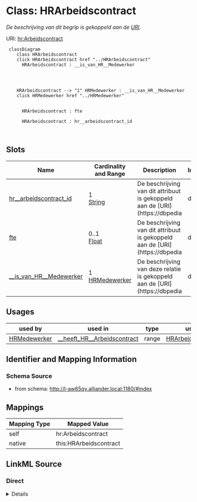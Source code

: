 

# Class: HRArbeidscontract


_De beschrijving van dit begrip is gekoppeld aan de [URI](https://dbpedia.org/page/Uniform_Resource_Identifier)._





URI: [hr:Arbeidscontract](https://data.alliander.com/hr/Arbeidscontract)






```mermaid
 classDiagram
    class HRArbeidscontract
    click HRArbeidscontract href "../HRArbeidscontract"
      HRArbeidscontract : __is_van_HR__Medewerker
        
          
    
    
    HRArbeidscontract --> "1" HRMedewerker : __is_van_HR__Medewerker
    click HRMedewerker href "../HRMedewerker"

        
      HRArbeidscontract : fte
        
      HRArbeidscontract : hr__arbeidscontract_id
        
      
```




<!-- no inheritance hierarchy -->


## Slots

| Name | Cardinality and Range | Description | Inheritance |
| ---  | --- | --- | --- |
| [hr__arbeidscontract_id](hr__arbeidscontract_id.md) | 1 <br/> [String](String.md) | De beschrijving van dit attribuut is gekoppeld aan de [URI](https://dbpedia | direct |
| [fte](fte.md) | 0..1 <br/> [Float](Float.md) | De beschrijving van dit attribuut is gekoppeld aan de [URI](https://dbpedia | direct |
| [__is_van_HR__Medewerker](__is_van_HR__Medewerker.md) | 1 <br/> [HRMedewerker](HRMedewerker.md) | De beschrijving van deze relatie is gekoppeld aan de [URI](https://dbpedia | direct |





## Usages

| used by | used in | type | used |
| ---  | --- | --- | --- |
| [HRMedewerker](HRMedewerker.md) | [__heeft_HR__Arbeidscontract](__heeft_HR__Arbeidscontract.md) | range | [HRArbeidscontract](HRArbeidscontract.md) |






## Identifier and Mapping Information







### Schema Source


* from schema: http://l-aw65qy.alliander.local:1180/#index




## Mappings

| Mapping Type | Mapped Value |
| ---  | ---  |
| self | hr:Arbeidscontract |
| native | this:HRArbeidscontract |







## LinkML Source

<!-- TODO: investigate https://stackoverflow.com/questions/37606292/how-to-create-tabbed-code-blocks-in-mkdocs-or-sphinx -->

### Direct

<details>
```yaml
name: HR__Arbeidscontract
description: De beschrijving van dit begrip is gekoppeld aan de [URI](https://dbpedia.org/page/Uniform_Resource_Identifier).
from_schema: http://l-aw65qy.alliander.local:1180/#index
slots:
- hr__arbeidscontract_id
- fte
- _ is van HR__Medewerker
slot_usage:
  name: _ is van HR__Medewerker
  domain_of:
  - HR__Arbeidscontract
  required: true
  multivalued: false
class_uri: hr:Arbeidscontract

```
</details>

### Induced

<details>
```yaml
name: HR__Arbeidscontract
description: De beschrijving van dit begrip is gekoppeld aan de [URI](https://dbpedia.org/page/Uniform_Resource_Identifier).
from_schema: http://l-aw65qy.alliander.local:1180/#index
slot_usage:
  name: _ is van HR__Medewerker
  domain_of:
  - HR__Arbeidscontract
  required: true
  multivalued: false
attributes:
  hr__arbeidscontract_id:
    name: hr__arbeidscontract_id
    description: De beschrijving van dit attribuut is gekoppeld aan de [URI](https://dbpedia.org/page/Uniform_Resource_Identifier).
    from_schema: http://l-aw65qy.alliander.local:1180/#index
    rank: 1000
    slot_uri: att:hr__arbeidscontract_id
    identifier: true
    alias: hr__arbeidscontract_id
    owner: HR__Arbeidscontract
    domain_of:
    - HR__Arbeidscontract
    range: string
    required: true
  fte:
    name: fte
    description: De beschrijving van dit attribuut is gekoppeld aan de [URI](https://dbpedia.org/page/Uniform_Resource_Identifier).
    from_schema: http://l-aw65qy.alliander.local:1180/#index
    rank: 1000
    slot_uri: att:fte
    identifier: false
    alias: fte
    owner: HR__Arbeidscontract
    domain_of:
    - HR__Arbeidscontract
    range: float
  _ is van HR__Medewerker:
    name: _ is van HR__Medewerker
    description: De beschrijving van deze relatie is gekoppeld aan de [URI](https://dbpedia.org/page/Uniform_Resource_Identifier).
    from_schema: http://l-aw65qy.alliander.local:1180/#index
    rank: 1000
    slot_uri: rel:is_van_HR__Medewerker
    alias: __is_van_HR__Medewerker
    owner: HR__Arbeidscontract
    domain_of:
    - HR__Arbeidscontract
    range: HR__Medewerker
    required: true
    multivalued: false
class_uri: hr:Arbeidscontract

```
</details>